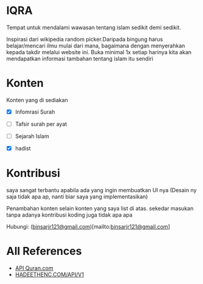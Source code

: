 # IQRA
Tempat untuk mendalami wawasan tentang islam sedikit demi sedikit.

Inspirasi dari wikipedia random picker.Daripada bingung harus belajar/mencari ilmu mulai dari mana, bagaimana dengan menyerahkan kepada takdir melalui website ini.
Buka minimal 1x setiap harinya kita akan mendapatkan informasi tambahan tentang islam itu sendiri


# Konten
Konten yang di sediakan
- [x] Infomrasi Surah
- [ ] Tafsir surah per ayat
- [ ] Sejarah Islam
- [x] hadist


# Kontribusi
saya sangat terbantu apabila ada yang ingin membuatkan UI nya (Desain ny saja tidak apa ap, nanti biar saya yang implementasikan)

Penambahan konten selain konten yang saya list di atas. sekedar masukan tanpa adanya kontribusi koding juga tidak apa apa

Hubungi: (binsarjr121@gmail.com)[mailto:binsarjr121@gmail.com]



# All References
- [API Quran.com](https://quran.api-docs.io/v3/getting-started/introduction)
- [HADEETHENC.COM/API/V1](https://documenter.getpostman.com/view/5211979/TVev3j7q#461f2285-2a57-40a9-bac7-f45ebea6b2c8)